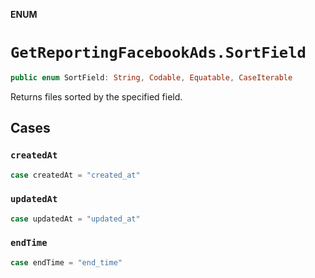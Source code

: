 **ENUM**

# `GetReportingFacebookAds.SortField`

```swift
public enum SortField: String, Codable, Equatable, CaseIterable
```

Returns files sorted by the specified field.

## Cases
### `createdAt`

```swift
case createdAt = "created_at"
```

### `updatedAt`

```swift
case updatedAt = "updated_at"
```

### `endTime`

```swift
case endTime = "end_time"
```
